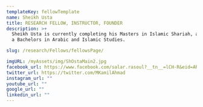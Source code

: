 ```yaml
---
templateKey: fellowTemplate
name: Sheikh Usta
title: RESEARCH FELLOW, INSTRUCTOR, FOUNDER
description: >+
  Sheikh Usta is currently completing his Masters in Islamic Shariah, and holds
  a Bachelors in Arabic and Islamic Studies.

slug: /research/Fellows/fellowsPage/

imgURL: /myAssets/img/ShOstaMain2.jpg
facebook_url: https://www.facebook.com/salar.rasoul?__tn__=lCH-R&eid=ARBy36mQHXuPnsOD2tJ 
twitter_url: https://twitter.com/MKamilAhmad
instagram_url: ""
youtube_url: ""
google_url: ""
linkedin_url: ""
---
```

